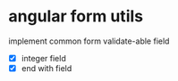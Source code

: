# angular form utils

implement common form validate-able field

- [x] integer field
- [x] end with field
